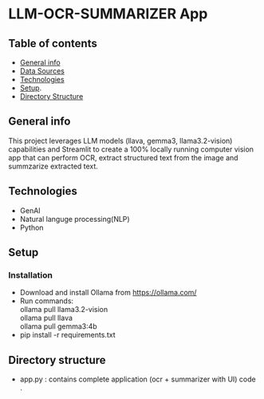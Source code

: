 # LLM-OCR-SUMMARIZER App

## Table of contents
* [General info](#general-info)
* [Data Sources](#data-sources)
* [Technologies](#technologies)
* [Setup](#setup).
* [Directory Structure](#directory-structure)

## General info
This project leverages LLM models (llava, gemma3, llama3.2-vision) capabilities and Streamlit to create a 100% locally running computer vision app that can perform OCR, extract structured text from the image and summzarize extracted text.

## Technologies
* GenAI
* Natural languge processing(NLP)
* Python

## Setup
### Installation 
* Download and install Ollama from https://ollama.com/
* Run commands:
  <br>
  ollama pull llama3.2-vision<br>
  ollama pull llava<br>
  ollama pull gemma3:4b<br>
* pip install -r requirements.txt

## Directory structure
* app.py : contains complete application (ocr + summarizer with UI) code .
